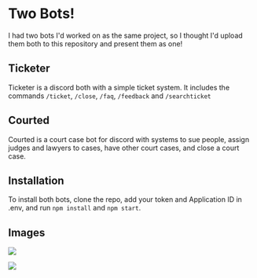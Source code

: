 # Two Bots!
I had two bots I'd worked on as the same project, so I thought I'd upload them both to this repository and present them as one!

## Ticketer
Ticketer is a discord both with a simple ticket system. It includes the commands `/ticket`, `/close`, `/faq`, `/feedback` and `/searchticket`

## Courted
Courted is a court case bot for discord with systems to sue people, assign judges and lawyers to cases, have other court cases, and close a court case.

## Installation
To install both bots, clone the repo, add your token and Application ID in .env, and run `npm install` and `npm start`.

## Images

![](https://cloud-b6wbmz67u-hack-club-bot.vercel.app/0image.png)

![](https://cloud-cmyml1u9p-hack-club-bot.vercel.app/0image.png) 
